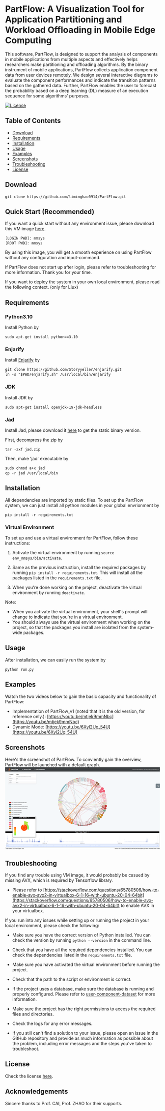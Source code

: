 # PartFlow: A Visualization Tool for Application Partitioning and Workload Offloading in Mobile Edge Computing
This software, PartFlow, is designed to support the analysis of components in mobile applications from multiple aspects and effectively helps researchers make partitioning and offloading algorithms. By the binary instrument of mobile applications, PartFlow collects application component data from user devices remotely. We design several interactive diagrams to evaluate the component performances and indicate the transition patterns based on the gathered data. Further, PartFlow enables the user to forecast the probability based on a deep learning (DL) measure of an execution sequence for some algorithms’ purposes. 

<!-- [![Build Status](https://travis-ci.com/username/project-title.svg?branch=master)](https://travis-ci.com/username/project-title) -->
[![License](http://img.shields.io/:license-mit-blue.svg)](https://github.com/liminghao0914/PartFlow/blob/master/LICENSE)

## Table of Contents
- [Download](#download)
- [Requirements](#requirements)
- [Installation](#installation)
- [Usage](#usage)
- [Examples](#examples)
- [Screenshots](#screenshots)
- [Troubleshooting](#troubleshooting)
- [License](#license)

## Download
    git clone https://github.com/liminghao0914/PartFlow.git

## Quick Start (Recommended)
If you want a quick start without any environment issue, please download this VM image [here](https://entuedu-my.sharepoint.com/:f:/g/personal/minghao002_e_ntu_edu_sg/Ekdvu5361TlGpSUhCfMaLO4BvvM2i9bbpoUvHwCvO2_gGw?e=cTNENa).

    [LOGIN PWD]: mmsys
    [ROOT PWD]: mmsys

By using this image, you will get a smooth experience on using PartFlow without any configuration and input-command. 

If PartFlow does not start up after login, please refer to troubleshooting for more information. Thank you for your time.

If you want to deploy the system in your own local environment, please read the following context. (only for Liux)

## Requirements
### Python3.10
Install Python by

    sudo apt-get install python==3.10

### Enjarify
Install [Enjarify](https://github.com/Storyyeller/enjarify) by

    git clone https://github.com/Storyyeller/enjarify.git
    ln -s "$PWD/enjarify.sh" /usr/local/bin/enjarify

### JDK
Install JDK by

    sudo apt-get install openjdk-19-jdk-headless

### Jad
Install Jad, please download it [here](http://www.javadecompilers.com/jad) to get the static binary version. 

First, decompress the zip by

    tar -zxf jad.zip

Then, make 'jad' executable by

    sudo chmod a+x jad
    cp -r jad /usr/local/bin

## Installation
All dependencies are imported by static files. To set up the PartFlow system, we can just install all python modules in your global envrionment by

    pip install -r requirements.txt

### Virtual Environment

To set up and use a virtual environment for PartFlow, follow these instructions:

1. Activate the virtual environment by running `source env_mmsys/bin/activate`.

2. Same as the previous instruction, install the required packages by running `pip install -r requirements.txt`. This will install all the packages listed in the `requirements.txt` file.

3. When you're done working on the project, deactivate the virtual environment by running `deactivate`.

Note:
- When you activate the virtual environment, your shell's prompt will change to indicate that you're in a virtual environment.
- You should always use the virtual environment when working on the project, so that the packages you install are isolated from the system-wide packages.

## Usage
After installation, we can easily run the system by

    python run.py
    
## Examples
Watch the two videos below to gain the basic capacity and functionality of PartFlow:
- Implementation of PartFlow_v1 (noted that it is the old version, for reference only.): [https://youtu.be/mtjek9mmNbc](https://youtu.be/mtjek9mmNbc)
- Dynamic Mode: [https://youtu.be/6Xyl2Uq_54U](https://youtu.be/6Xyl2Uq_54U)

## Screenshots
Here's the screenshot of PartFlow. To conviently gain the overview, PartFlow will be launched with a default graph.
![Default Graph](https://github.com/liminghao0914/PartFlow/blob/master/screenshots/overview_defaultgrpah.png)

## Troubleshooting
If you find any trouble using VM image, it would probably be casued by missing AVX, which is required by Tensorflow library.
- Please refer to [https://stackoverflow.com/questions/65780506/how-to-enable-avx-avx2-in-virtualbox-6-1-16-with-ubuntu-20-04-64bit](https://stackoverflow.com/questions/65780506/how-to-enable-avx-avx2-in-virtualbox-6-1-16-with-ubuntu-20-04-64bit) to enable AVX in your virtualbox.

If you run into any issues while setting up or running the project in your local environment, please check the following:

- Make sure you have the correct version of Python installed. You can check the version by running `python --version` in the command line.

- Check that you have all the required dependencies installed. You can check the dependencies listed in the `requirements.txt` file.

- Make sure you have activated the virtual environment before running the project.

- Check that the path to the script or environment is correct.

- If the project uses a database, make sure the database is running and properly configured. Please refer to [user-component-dataset](https://github.com/liminghao0914/user-component-dataset) for more information.

- Make sure the project has the right permissions to access the required files and directories.

- Check the logs for any error messages.

- If you still can't find a solution to your issue, please open an issue in the GitHub repository and provide as much information as possible about the problem, including error messages and the steps you've taken to troubleshoot.

## License
Check the license [here](https://github.com/liminghao0914/PartFlow/blob/master/LICENSE).

## Acknowledgements
Sincere thanks to Prof. CAI, Prof. ZHAO for their supports.
